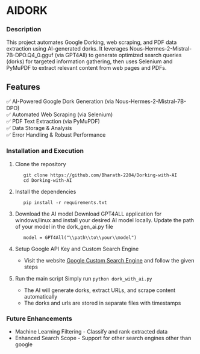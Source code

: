 # AIDORK
### Description
This project automates Google Dorking, web scraping, and PDF data extraction using AI-generated dorks. 
It leverages Nous-Hermes-2-Mistral-7B-DPO.Q4_0.gguf (via GPT4All) to generate optimized search queries (dorks) for targeted information gathering, then uses Selenium and PyMuPDF to extract relevant content from web pages and PDFs.
## Features
✅ AI-Powered Google Dork Generation (via Nous-Hermes-2-Mistral-7B-DPO) <br>
✅ Automated Web Scraping (via Selenium) <br>
✅ PDF Text Extraction (via PyMuPDF) <br>
✅ Data Storage & Analysis <br>
✅ Error Handling & Robust Performance

### Installation and Execution
1. Clone the repository
   ```
      git clone https://github.com/Bharath-2204/Dorking-with-AI
      cd Dorking-with-AI
2. Install the dependencies
   ```
      pip install -r requirements.txt
3. Download the AI model
   Download GPT4ALL application for windows/linux and install your desired AI model locally. Update the path of your model in the dork_gen_ai.py file
   ```
      model = GPT4All("\\path\\to\\your\\model")
4. Setup Google API Key and Custom Search Engine
   - Visit the website [Google Custom Search Engine](https://developers.google.com/custom-search/v1/overview) and follow the given steps

4. Run the main script
   Simply run
   `python dork_with_ai.py`
   - The AI will generate dorks, extract URLs, and scrape content automatically
   - The dorks and urls are stored in separate files with timestamps

### Future Enhancements
- Machine Learning Filtering - Classify and rank extracted data
- Enhanced Search Scope - Support for other search engines other than google
   
